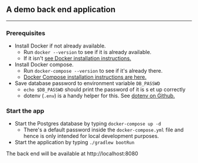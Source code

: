 ## A demo back end application

***

### Prerequisites

* Install Docker if not already available.
    * Run `docker --version` to see if it is already available.
    * If it isn't [see Docker installation instructions.](https://docs.docker.com/get-docker/)
* Install Docker compose.
    * Run `docker-compose --version` to see if it's already there.
    * [Docker Compose installation instructions are here.](https://docs.docker.com/compose/install/)
* Save database password to environment variable `DB_PASSWD`
  * `echo $DB_PASSWD` should print the password of it is s et up correctly
  * dotenv (`.env`) is a handy helper for this. See [dotenv on Github.](https://github.com/motdotla/dotenv) 

### Start the app

* Start the Postgres database by typing `docker-compose up -d`
    * There's a default password inside the `docker-compose.yml` file and hence is only intended for local development
      purposes.
* Start the application by typing `./gradlew bootRun`

The back end will be available at http://localhost:8080


